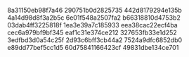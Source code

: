 8a31150eb98f7a46
290751b0d2825735
442d8179294e135b
4a14d98d8f3a2b5c
6e01f548a2507fa2
b66318810d4753b2
03dab4ff3225818f
1ea3e39a7c185933
eea38cac22ecf4ba
cec6a979bf9bf345
eaf1c31e374ce212
327653fb33e1d252
3edfbd3d0a54c25f
2d93c6bff3cb44a2
7524a9dfc6852db0
e89dd77bef5cc1d5
60d75841166423cf
49831dbe134ce701
